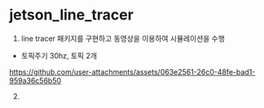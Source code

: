 # jetson_line_tracer

1. line tracer 패키지를 구현하고 동영상을 이용하여 시뮬레이션을 수행
+ 토픽주기 30hz, 토픽 2개

https://github.com/user-attachments/assets/063e2561-26c0-48fe-bad1-959a36c56b50

2. 
